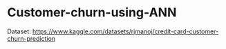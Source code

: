 # Customer-churn-using-ANN

Dataset: https://www.kaggle.com/datasets/rjmanoj/credit-card-customer-churn-prediction

